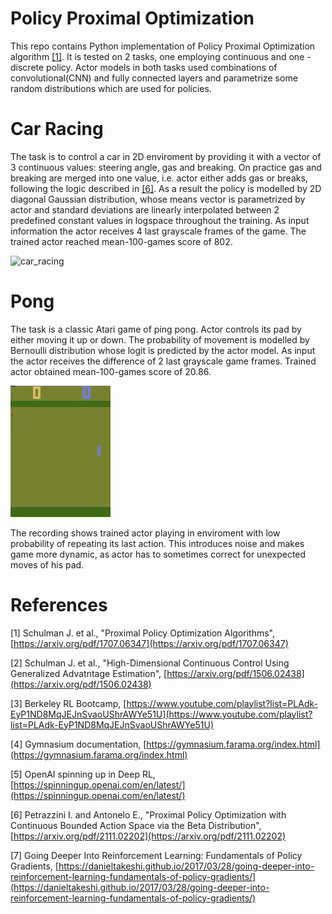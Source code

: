 # Policy Proximal Optimization

This repo contains Python implementation of Policy Proximal Optimization algorithm [[1]](#references). It is tested on 2 tasks, one employing continuous and one - discrete policy. Actor models in both tasks used combinations of convolutional(CNN) and fully connected layers and parametrize some random distributions which are used for policies.

# Car Racing

The task is to control a car in 2D enviroment by providing it with a vector of 3 continuous values: steering angle, gas and breaking. On practice gas and breaking are merged into one value, i.e. actor either adds gas or breaks, following the logic described in [[6]](#references). As a result the policy is modelled by 2D diagonal Gaussian distribution, whose means vector is parametrized by actor and standard deviations are linearly interpolated between 2 predefined constant values in logspace throughout the training. As input information the actor receives 4 last grayscale frames of the game. The trained actor reached mean-100-games score of 802. 

![car_racing](./recordings/car_racing.gif)

# Pong

The task is a classic Atari game of ping pong. Actor controls its pad by either moving it up or down. The probability of movement is modelled by Bernoulli distribution whose logit is predicted by the actor model. As input the actor receives the difference of 2 last grayscale game frames. Trained actor obtained mean-100-games score of 20.86.

![pong](./recordings/pong.gif)

The recording shows trained actor playing in enviroment with low probability of repeating its last action. This introduces noise and makes game more dynamic, as actor has to sometimes correct for unexpected moves of his pad.

# References

[1] Schulman J. et al., "Proximal Policy Optimization Algorithms", [https://arxiv.org/pdf/1707.06347](https://arxiv.org/pdf/1707.06347)

[2] Schulman J. et al., "High-Dimensional Continuous Control Using Generalized Advatntage Estimation", [https://arxiv.org/pdf/1506.02438](https://arxiv.org/pdf/1506.02438)

[3] Berkeley RL Bootcamp, [https://www.youtube.com/playlist?list=PLAdk-EyP1ND8MqJEJnSvaoUShrAWYe51U](https://www.youtube.com/playlist?list=PLAdk-EyP1ND8MqJEJnSvaoUShrAWYe51U)

[4] Gymnasium documentation, [https://gymnasium.farama.org/index.html](https://gymnasium.farama.org/index.html)

[5] OpenAI spinning up in Deep RL, [https://spinningup.openai.com/en/latest/](https://spinningup.openai.com/en/latest/)

[6] Petrazzini I. and Antonelo E., "Proximal Policy Optimization with Continuous Bounded Action Space via the Beta Distribution", [https://arxiv.org/pdf/2111.02202](https://arxiv.org/pdf/2111.02202)

[7] Going Deeper Into Reinforcement Learning: Fundamentals of Policy Gradients, [https://danieltakeshi.github.io/2017/03/28/going-deeper-into-reinforcement-learning-fundamentals-of-policy-gradients/](https://danieltakeshi.github.io/2017/03/28/going-deeper-into-reinforcement-learning-fundamentals-of-policy-gradients/)
